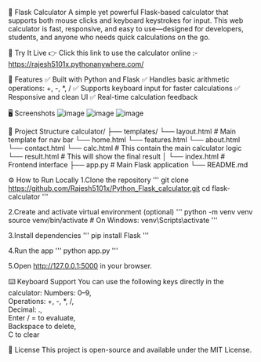 🧮 Flask Calculator
  A simple yet powerful Flask-based calculator that supports both mouse clicks and keyboard keystrokes for input. This web calculator is fast, responsive, and easy to use—designed for developers, students, and anyone who needs quick calculations on the go.


🚀 Try It Live
  👉 Click this link to use the calculator online :- https://rajesh5101x.pythonanywhere.com/


🔧 Features
  ✅ Built with Python and Flask
  ✅ Handles basic arithmetic operations: +, -, *, /
  ✅ Supports keyboard input for faster calculations
  ✅ Responsive and clean UI
  ✅ Real-time calculation feedback


🖥️ Screenshots
  ![image](https://github.com/user-attachments/assets/8870c537-6c3d-4c56-bec1-0dcc3309d473)
  ![image](https://github.com/user-attachments/assets/53c2c9c2-240c-4287-b70d-779f30d359fe)
  ![image](https://github.com/user-attachments/assets/5800b949-4296-4224-ab8a-93a417ba53f8)


📂 Project Structure
  calculator/
  ├── templates/
      └── layout.html      # Main template for nav bar
      └── home.html
      └── features.html
      └── about.html
      └── contact.html
      └── calc.html        # This contain the main calculator logic
      └── result.html      # This will show the final result
  │   └── index.html       # Frontend interface
  ├── app.py               # Main Flask application
  └── README.md 


⚙️ How to Run Locally
  1.Clone the repository
    '''
    git clone https://github.com/Rajesh5101x/Python_Flask_calculator.git
    cd flask-calculator
    '''
    
  2.Create and activate virtual environment (optional)
    '''
    python -m venv venv
    source venv/bin/activate   # On Windows: venv\Scripts\activate
    '''

  3.Install dependencies
    '''
    pip install Flask
    '''

  4.Run the app
    '''
    python app.py
    '''

  5.Open http://127.0.0.1:5000 in your browser.


⌨️ Keyboard Support
  You can use the following keys directly in the calculator:
  Numbers: 0–9,  
  Operations: +, -, *, /,  
  Decimal: .,  
  Enter / = to evaluate,  
  Backspace to delete,  
  C to clear  


📄 License
  This project is open-source and available under the MIT License.
